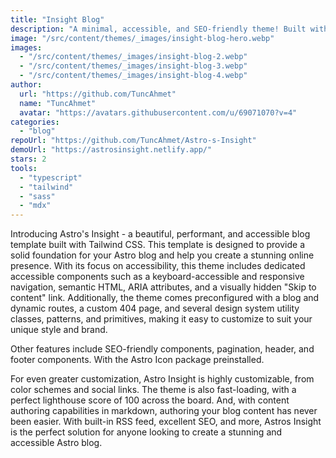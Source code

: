 ```yaml
---
title: "Insight Blog"
description: "A minimal, accessible, and SEO-friendly theme! Built with Tailwind CSS, MDX, TypeScript, and Sass."
image: "/src/content/themes/_images/insight-blog-hero.webp"
images:
  - "/src/content/themes/_images/insight-blog-2.webp"
  - "/src/content/themes/_images/insight-blog-3.webp"
  - "/src/content/themes/_images/insight-blog-4.webp"
author:
  url: "https://github.com/TuncAhmet"
  name: "TuncAhmet"
  avatar: "https://avatars.githubusercontent.com/u/69071070?v=4"
categories:
  - "blog"
repoUrl: "https://github.com/TuncAhmet/Astro-s-Insight"
demoUrl: "https://astrosinsight.netlify.app/"
stars: 2
tools:
  - "typescript"
  - "tailwind"
  - "sass"
  - "mdx"
---
```


<p>Introducing Astro's Insight - a beautiful, performant, and accessible blog template built with Tailwind CSS. This template is designed to provide a solid foundation for your Astro blog and help you create a stunning online presence. With its focus on accessibility, this theme includes dedicated accessible components such as a keyboard-accessible and responsive navigation, semantic HTML, ARIA attributes, and a visually hidden "Skip to content" link. Additionally, the theme comes preconfigured with a blog and dynamic routes, a custom 404 page, and several design system utility classes, patterns, and primitives, making it easy to customize to suit your unique style and brand.</p><p>Other features include SEO-friendly components, pagination, header, and footer components. With the Astro Icon package preinstalled.</p><p>For even greater customization, Astro Insight is highly customizable, from color schemes and social links. The theme is also fast-loading, with a perfect lighthouse score of 100 across the board. And, with content authoring capabilities in markdown, authoring your blog content has never been easier. With built-in RSS feed, excellent SEO, and more, Astros Insight is the perfect solution for anyone looking to create a stunning and accessible Astro blog.</p>
